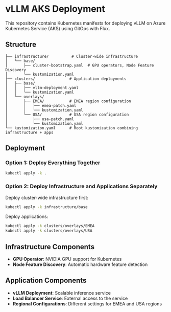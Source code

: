 # vLLM AKS Deployment

This repository contains Kubernetes manifests for deploying vLLM on Azure Kubernetes Service (AKS) using GitOps with Flux.

## Structure

```text
├── infrastructure/          # Cluster-wide infrastructure
│   └── base/
│       ├── cluster-bootstrap.yaml  # GPU operators, Node Feature Discovery
│       └── kustomization.yaml
├── clusters/               # Application deployments
│   ├── base/
│   │   ├── vllm-deployment.yaml
│   │   └── kustomization.yaml
│   └── overlays/
│       ├── EMEA/           # EMEA region configuration
│       │   ├── emea-patch.yaml
│       │   └── kustomization.yaml
│       └── USA/            # USA region configuration
│           ├── usa-patch.yaml
│           └── kustomization.yaml
└── kustomization.yaml      # Root kustomization combining infrastructure + apps
```

## Deployment

### Option 1: Deploy Everything Together

```bash
kubectl apply -k .
```

### Option 2: Deploy Infrastructure and Applications Separately

Deploy cluster-wide infrastructure first:

```bash
kubectl apply -k infrastructure/base
```

Deploy applications:

```bash
kubectl apply -k clusters/overlays/EMEA
kubectl apply -k clusters/overlays/USA
```

## Infrastructure Components

- **GPU Operator**: NVIDIA GPU support for Kubernetes
- **Node Feature Discovery**: Automatic hardware feature detection

## Application Components

- **vLLM Deployment**: Scalable inference service
- **Load Balancer Service**: External access to the service
- **Regional Configurations**: Different settings for EMEA and USA regions
